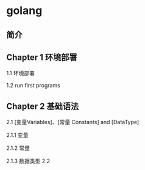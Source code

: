 # golang

## 简介

## Chapter 1  环境部署

1.1 环境部署

1.2 run first programs


## Chapter 2  基础语法

2.1 [变量Variables]、[常量 Constants] and  [DataType]

2.1.1  变量

2.1.2  常量

2.1.3  数据类型
2.2 